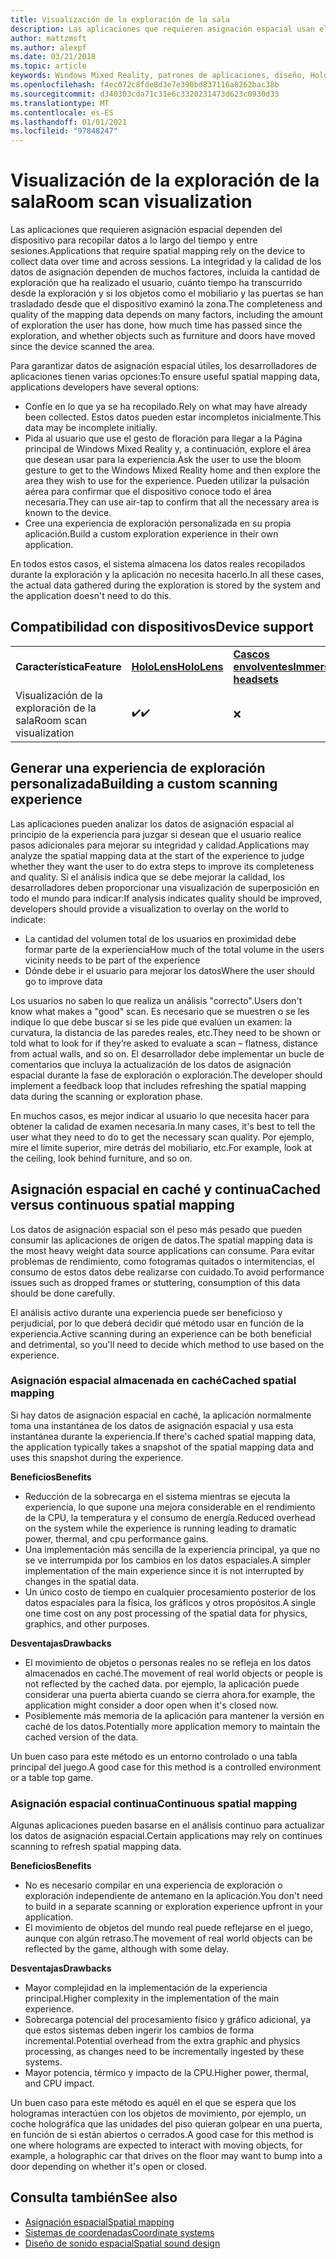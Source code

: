```yaml
---
title: Visualización de la exploración de la sala
description: Las aplicaciones que requieren asignación espacial usan el dispositivo para recopilar datos a lo largo del tiempo y entre sesiones.
author: mattzmsft
ms.author: alexpf
ms.date: 03/21/2018
ms.topic: article
keywords: Windows Mixed Reality, patrones de aplicaciones, diseño, HoloLens, exploración de salón, asignación espacial, malla, auriculares de realidad mixta, auriculares de realidad mixta de Windows, auriculares de realidad virtual, HoloLens
ms.openlocfilehash: f4ec072c8fde8d3e7e390bd837116a8262bac38b
ms.sourcegitcommit: d340303cda71c31e6c3320231473d623c0930d33
ms.translationtype: MT
ms.contentlocale: es-ES
ms.lasthandoff: 01/01/2021
ms.locfileid: "97848247"
---
```

# <a name="room-scan-visualization"></a><span data-ttu-id="443b0-104">Visualización de la exploración de la sala</span><span class="sxs-lookup"><span data-stu-id="443b0-104">Room scan visualization</span></span>

<span data-ttu-id="443b0-105">Las aplicaciones que requieren asignación espacial dependen del dispositivo para recopilar datos a lo largo del tiempo y entre sesiones.</span><span class="sxs-lookup"><span data-stu-id="443b0-105">Applications that require spatial mapping rely on the device to collect data over time and across sessions.</span></span> <span data-ttu-id="443b0-106">La integridad y la calidad de los datos de asignación dependen de muchos factores, incluida la cantidad de exploración que ha realizado el usuario, cuánto tiempo ha transcurrido desde la exploración y si los objetos como el mobiliario y las puertas se han trasladado desde que el dispositivo examinó la zona.</span><span class="sxs-lookup"><span data-stu-id="443b0-106">The completeness and quality of the mapping data depends on many factors, including the amount of exploration the user has done, how much time has passed since the exploration, and whether objects such as furniture and doors have moved since the device scanned the area.</span></span>

<span data-ttu-id="443b0-107">Para garantizar datos de asignación espacial útiles, los desarrolladores de aplicaciones tienen varias opciones:</span><span class="sxs-lookup"><span data-stu-id="443b0-107">To ensure useful spatial mapping data, applications developers have several options:</span></span>
* <span data-ttu-id="443b0-108">Confíe en lo que ya se ha recopilado.</span><span class="sxs-lookup"><span data-stu-id="443b0-108">Rely on what may have already been collected.</span></span> <span data-ttu-id="443b0-109">Estos datos pueden estar incompletos inicialmente.</span><span class="sxs-lookup"><span data-stu-id="443b0-109">This data may be incomplete initially.</span></span>
* <span data-ttu-id="443b0-110">Pida al usuario que use el gesto de floración para llegar a la Página principal de Windows Mixed Reality y, a continuación, explore el área que desean usar para la experiencia.</span><span class="sxs-lookup"><span data-stu-id="443b0-110">Ask the user to use the bloom gesture to get to the Windows Mixed Reality home and then explore the area they wish to use for the experience.</span></span> <span data-ttu-id="443b0-111">Pueden utilizar la pulsación aérea para confirmar que el dispositivo conoce todo el área necesaria.</span><span class="sxs-lookup"><span data-stu-id="443b0-111">They can use air-tap to confirm that all the necessary area is known to the device.</span></span>
* <span data-ttu-id="443b0-112">Cree una experiencia de exploración personalizada en su propia aplicación.</span><span class="sxs-lookup"><span data-stu-id="443b0-112">Build a custom exploration experience in their own application.</span></span>

<span data-ttu-id="443b0-113">En todos estos casos, el sistema almacena los datos reales recopilados durante la exploración y la aplicación no necesita hacerlo.</span><span class="sxs-lookup"><span data-stu-id="443b0-113">In all these cases, the actual data gathered during the exploration is stored by the system and the application doesn't need to do this.</span></span>

## <a name="device-support"></a><span data-ttu-id="443b0-114">Compatibilidad con dispositivos</span><span class="sxs-lookup"><span data-stu-id="443b0-114">Device support</span></span>

<table>
    <colgroup>
    <col width="33%" />
    <col width="33%" />
    <col width="33%" />
    </colgroup>
    <tr>
        <td><span data-ttu-id="443b0-115"><strong>Característica</strong></span><span class="sxs-lookup"><span data-stu-id="443b0-115"><strong>Feature</strong></span></span></td>
        <td><span data-ttu-id="443b0-116"><a href="../hololens-hardware-details.md"><strong>HoloLens</strong></a></span><span class="sxs-lookup"><span data-stu-id="443b0-116"><a href="../hololens-hardware-details.md"><strong>HoloLens</strong></a></span></span></td>
        <td><span data-ttu-id="443b0-117"><a href="../discover/immersive-headset-hardware-details.md"><strong>Cascos envolventes</strong></a></span><span class="sxs-lookup"><span data-stu-id="443b0-117"><a href="../discover/immersive-headset-hardware-details.md"><strong>Immersive headsets</strong></a></span></span></td>
    </tr>
     <tr>
        <td><span data-ttu-id="443b0-118">Visualización de la exploración de la sala</span><span class="sxs-lookup"><span data-stu-id="443b0-118">Room scan visualization</span></span></td>
        <td><span data-ttu-id="443b0-119">✔️</span><span class="sxs-lookup"><span data-stu-id="443b0-119">✔️</span></span></td>
        <td>❌</td>
    </tr>
</table>



## <a name="building-a-custom-scanning-experience"></a><span data-ttu-id="443b0-120">Generar una experiencia de exploración personalizada</span><span class="sxs-lookup"><span data-stu-id="443b0-120">Building a custom scanning experience</span></span>

<span data-ttu-id="443b0-121">Las aplicaciones pueden analizar los datos de asignación espacial al principio de la experiencia para juzgar si desean que el usuario realice pasos adicionales para mejorar su integridad y calidad.</span><span class="sxs-lookup"><span data-stu-id="443b0-121">Applications may analyze the spatial mapping data at the start of the experience to judge whether they want the user to do extra steps to improve its completeness and quality.</span></span> <span data-ttu-id="443b0-122">Si el análisis indica que se debe mejorar la calidad, los desarrolladores deben proporcionar una visualización de superposición en todo el mundo para indicar:</span><span class="sxs-lookup"><span data-stu-id="443b0-122">If analysis indicates quality should be improved, developers should provide a visualization to overlay on the world to indicate:</span></span>
* <span data-ttu-id="443b0-123">La cantidad del volumen total de los usuarios en proximidad debe formar parte de la experiencia</span><span class="sxs-lookup"><span data-stu-id="443b0-123">How much of the total volume in the users vicinity needs to be part of the experience</span></span>
* <span data-ttu-id="443b0-124">Dónde debe ir el usuario para mejorar los datos</span><span class="sxs-lookup"><span data-stu-id="443b0-124">Where the user should go to improve data</span></span>

<span data-ttu-id="443b0-125">Los usuarios no saben lo que realiza un análisis "correcto".</span><span class="sxs-lookup"><span data-stu-id="443b0-125">Users don't know what makes a "good" scan.</span></span> <span data-ttu-id="443b0-126">Es necesario que se muestren o se les indique lo que debe buscar si se les pide que evalúen un examen: la curvatura, la distancia de las paredes reales, etc.</span><span class="sxs-lookup"><span data-stu-id="443b0-126">They need to be shown or told what to look for if they’re asked to evaluate a scan – flatness, distance from actual walls, and so on.</span></span> <span data-ttu-id="443b0-127">El desarrollador debe implementar un bucle de comentarios que incluya la actualización de los datos de asignación espacial durante la fase de exploración o exploración.</span><span class="sxs-lookup"><span data-stu-id="443b0-127">The developer should implement a feedback loop that includes refreshing the spatial mapping data during the scanning or exploration phase.</span></span>

<span data-ttu-id="443b0-128">En muchos casos, es mejor indicar al usuario lo que necesita hacer para obtener la calidad de examen necesaria.</span><span class="sxs-lookup"><span data-stu-id="443b0-128">In many cases, it's best to tell the user what they need to do to get the necessary scan quality.</span></span> <span data-ttu-id="443b0-129">Por ejemplo, mire el límite superior, mire detrás del mobiliario, etc.</span><span class="sxs-lookup"><span data-stu-id="443b0-129">For example, look at the ceiling, look behind furniture, and so on.</span></span>

## <a name="cached-versus-continuous-spatial-mapping"></a><span data-ttu-id="443b0-130">Asignación espacial en caché y continua</span><span class="sxs-lookup"><span data-stu-id="443b0-130">Cached versus continuous spatial mapping</span></span>

<span data-ttu-id="443b0-131">Los datos de asignación espacial son el peso más pesado que pueden consumir las aplicaciones de origen de datos.</span><span class="sxs-lookup"><span data-stu-id="443b0-131">The spatial mapping data is the most heavy weight data source applications can consume.</span></span> <span data-ttu-id="443b0-132">Para evitar problemas de rendimiento, como fotogramas quitados o intermitencias, el consumo de estos datos debe realizarse con cuidado.</span><span class="sxs-lookup"><span data-stu-id="443b0-132">To avoid performance issues such as dropped frames or stuttering, consumption of this data should be done carefully.</span></span>

<span data-ttu-id="443b0-133">El análisis activo durante una experiencia puede ser beneficioso y perjudicial, por lo que deberá decidir qué método usar en función de la experiencia.</span><span class="sxs-lookup"><span data-stu-id="443b0-133">Active scanning during an experience can be both beneficial and detrimental, so you'll need to decide which method to use based on the experience.</span></span>

### <a name="cached-spatial-mapping"></a><span data-ttu-id="443b0-134">Asignación espacial almacenada en caché</span><span class="sxs-lookup"><span data-stu-id="443b0-134">Cached spatial mapping</span></span>

<span data-ttu-id="443b0-135">Si hay datos de asignación espacial en caché, la aplicación normalmente toma una instantánea de los datos de asignación espacial y usa esta instantánea durante la experiencia.</span><span class="sxs-lookup"><span data-stu-id="443b0-135">If there's cached spatial mapping data, the application typically takes a snapshot of the spatial mapping data and uses this snapshot during the experience.</span></span>

<span data-ttu-id="443b0-136">**Beneficios**</span><span class="sxs-lookup"><span data-stu-id="443b0-136">**Benefits**</span></span>
* <span data-ttu-id="443b0-137">Reducción de la sobrecarga en el sistema mientras se ejecuta la experiencia, lo que supone una mejora considerable en el rendimiento de la CPU, la temperatura y el consumo de energía.</span><span class="sxs-lookup"><span data-stu-id="443b0-137">Reduced overhead on the system while the experience is running leading to dramatic power, thermal, and cpu performance gains.</span></span>
* <span data-ttu-id="443b0-138">Una implementación más sencilla de la experiencia principal, ya que no se ve interrumpida por los cambios en los datos espaciales.</span><span class="sxs-lookup"><span data-stu-id="443b0-138">A simpler implementation of the main experience since it is not interrupted by changes in the spatial data.</span></span>
* <span data-ttu-id="443b0-139">Un único costo de tiempo en cualquier procesamiento posterior de los datos espaciales para la física, los gráficos y otros propósitos.</span><span class="sxs-lookup"><span data-stu-id="443b0-139">A single one time cost on any post processing of the spatial data for physics, graphics, and other purposes.</span></span>

<span data-ttu-id="443b0-140">**Desventajas**</span><span class="sxs-lookup"><span data-stu-id="443b0-140">**Drawbacks**</span></span>
* <span data-ttu-id="443b0-141">El movimiento de objetos o personas reales no se refleja en los datos almacenados en caché.</span><span class="sxs-lookup"><span data-stu-id="443b0-141">The movement of real world objects or people is not reflected by the cached data.</span></span> <span data-ttu-id="443b0-142">por ejemplo, la aplicación puede considerar una puerta abierta cuando se cierra ahora.</span><span class="sxs-lookup"><span data-stu-id="443b0-142">for example, the application might consider a door open when it's closed now.</span></span>
* <span data-ttu-id="443b0-143">Posiblemente más memoria de la aplicación para mantener la versión en caché de los datos.</span><span class="sxs-lookup"><span data-stu-id="443b0-143">Potentially more application memory to maintain the cached version of the data.</span></span>

<span data-ttu-id="443b0-144">Un buen caso para este método es un entorno controlado o una tabla principal del juego.</span><span class="sxs-lookup"><span data-stu-id="443b0-144">A good case for this method is a controlled environment or a table top game.</span></span>

### <a name="continuous-spatial-mapping"></a><span data-ttu-id="443b0-145">Asignación espacial continua</span><span class="sxs-lookup"><span data-stu-id="443b0-145">Continuous spatial mapping</span></span>

<span data-ttu-id="443b0-146">Algunas aplicaciones pueden basarse en el análisis continuo para actualizar los datos de asignación espacial.</span><span class="sxs-lookup"><span data-stu-id="443b0-146">Certain applications may rely on continues scanning to refresh spatial mapping data.</span></span>

<span data-ttu-id="443b0-147">**Beneficios**</span><span class="sxs-lookup"><span data-stu-id="443b0-147">**Benefits**</span></span>
* <span data-ttu-id="443b0-148">No es necesario compilar en una experiencia de exploración o exploración independiente de antemano en la aplicación.</span><span class="sxs-lookup"><span data-stu-id="443b0-148">You don't need to build in a separate scanning or exploration experience upfront in your application.</span></span>
* <span data-ttu-id="443b0-149">El movimiento de objetos del mundo real puede reflejarse en el juego, aunque con algún retraso.</span><span class="sxs-lookup"><span data-stu-id="443b0-149">The movement of real world objects can be reflected by the game, although with some delay.</span></span>

<span data-ttu-id="443b0-150">**Desventajas**</span><span class="sxs-lookup"><span data-stu-id="443b0-150">**Drawbacks**</span></span>
* <span data-ttu-id="443b0-151">Mayor complejidad en la implementación de la experiencia principal.</span><span class="sxs-lookup"><span data-stu-id="443b0-151">Higher complexity in the implementation of the main experience.</span></span>
* <span data-ttu-id="443b0-152">Sobrecarga potencial del procesamiento físico y gráfico adicional, ya que estos sistemas deben ingerir los cambios de forma incremental.</span><span class="sxs-lookup"><span data-stu-id="443b0-152">Potential overhead from the extra graphic and physics processing, as changes need to be incrementally ingested by these systems.</span></span>
* <span data-ttu-id="443b0-153">Mayor potencia, térmico y impacto de la CPU.</span><span class="sxs-lookup"><span data-stu-id="443b0-153">Higher power, thermal, and CPU impact.</span></span>

<span data-ttu-id="443b0-154">Un buen caso para este método es aquél en el que se espera que los hologramas interactúen con los objetos de movimiento, por ejemplo, un coche holográfica que las unidades del piso quieran golpear en una puerta, en función de si están abiertos o cerrados.</span><span class="sxs-lookup"><span data-stu-id="443b0-154">A good case for this method is one where holograms are expected to interact with moving objects, for example, a holographic car that drives on the floor may want to bump into a door depending on whether it's open or closed.</span></span>

## <a name="see-also"></a><span data-ttu-id="443b0-155">Consulta también</span><span class="sxs-lookup"><span data-stu-id="443b0-155">See also</span></span>

* [<span data-ttu-id="443b0-156">Asignación espacial</span><span class="sxs-lookup"><span data-stu-id="443b0-156">Spatial mapping</span></span>](spatial-mapping.md)
* [<span data-ttu-id="443b0-157">Sistemas de coordenadas</span><span class="sxs-lookup"><span data-stu-id="443b0-157">Coordinate systems</span></span>](coordinate-systems.md)
* [<span data-ttu-id="443b0-158">Diseño de sonido espacial</span><span class="sxs-lookup"><span data-stu-id="443b0-158">Spatial sound design</span></span>](spatial-sound-design.md)
